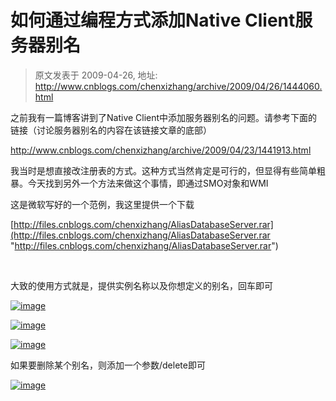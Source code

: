 # 如何通过编程方式添加Native Client服务器别名 
> 原文发表于 2009-04-26, 地址: http://www.cnblogs.com/chenxizhang/archive/2009/04/26/1444060.html 


之前我有一篇博客讲到了Native Client中添加服务器别名的问题。请参考下面的链接（讨论服务器别名的内容在该链接文章的底部）

 <http://www.cnblogs.com/chenxizhang/archive/2009/04/23/1441913.html> 

 我当时是想直接改注册表的方式。这种方式当然肯定是可行的，但显得有些简单粗暴。今天找到另外一个方法来做这个事情，即通过SMO对象和WMI

 这是微软写好的一个范例，我这里提供一个下载

 [http://files.cnblogs.com/chenxizhang/AliasDatabaseServer.rar](http://files.cnblogs.com/chenxizhang/AliasDatabaseServer.rar "http://files.cnblogs.com/chenxizhang/AliasDatabaseServer.rar")

  

 大致的使用方式就是，提供实例名称以及你想定义的别名，回车即可

 [![image](http://images.cnblogs.com/cnblogs_com/chenxizhang/WindowsLiveWriter/NativeClient_ECF4/image_thumb.png "image")](http://images.cnblogs.com/cnblogs_com/chenxizhang/WindowsLiveWriter/NativeClient_ECF4/image_2.png) 

 [![image](http://images.cnblogs.com/cnblogs_com/chenxizhang/WindowsLiveWriter/NativeClient_ECF4/image_thumb_1.png "image")](http://images.cnblogs.com/cnblogs_com/chenxizhang/WindowsLiveWriter/NativeClient_ECF4/image_4.png) 

 [![image](http://images.cnblogs.com/cnblogs_com/chenxizhang/WindowsLiveWriter/NativeClient_ECF4/image_thumb_2.png "image")](http://images.cnblogs.com/cnblogs_com/chenxizhang/WindowsLiveWriter/NativeClient_ECF4/image_6.png) 

 如果要删除某个别名，则添加一个参数/delete即可

 [![image](http://images.cnblogs.com/cnblogs_com/chenxizhang/WindowsLiveWriter/NativeClient_ECF4/image_thumb_3.png "image")](http://images.cnblogs.com/cnblogs_com/chenxizhang/WindowsLiveWriter/NativeClient_ECF4/image_8.png)

